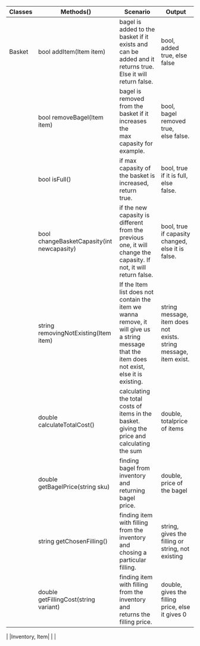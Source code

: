 | Classes | Methods()                                     | Scenario                                                                                                                                              | Output                                                                  |
|---------|-----------------------------------------------|-------------------------------------------------------------------------------------------------------------------------------------------------------|-------------------------------------------------------------------------|
| Basket  | bool addItem(Item item)                       | bagel is added to the basket if it exists and can be<br>added and it returns true. Else it will return false.                                         | bool, added true, else false                                            |
|         | bool removeBagel(Item item)                   | bagel is removed from the basket if it increases the<br>max capasity for example.                                                                     | bool, bagel removed true, <br>else false.                               |
|         | bool isFull()                                 | if max capasity of the basket is increased, return<br>true.                                                                                           | bool, true if it is full, else<br>false.                                |
|         | bool changeBasketCapasity(int<br>newcapasity) | if the new capasity is different from the previous<br>one, it will change the capasity. If not, it will <br>return false.                             | bool, true if capasity changed,<br>else it is false.                    |
|         | string removingNotExisting(Item item)         | If the Item list does not contain the item we wanna<br>remove, it will give us a string message that the<br>item does not exist, else it is existing. | string message, item does not<br>exists.<br>string message, item exist. |
|         | double calculateTotalCost()                   | calculating the total costs of items in the basket.<br>giving the price and calculating the sum                                                       | double, totalprice of items                                             |
|         | double getBagelPrice(string sku)              | finding bagel from inventory and returning bagel<br>price.                                                                                            | double, price of the bagel                                              |
|         | string getChosenFilling()                     | finding item with filling from the inventory and<br>chosing a particular filling.                                                                     | string, gives the filling or<br>string, not existing                    |
|         | double getFillingCost(string variant)         | finding item with filling from the inventory and <br>returns the filling price.                                                                       | double, gives the filling<br>price, else it gives 0                     |
|
|Inventory,
 Item|                                                                                                                                                       |                                                                         |